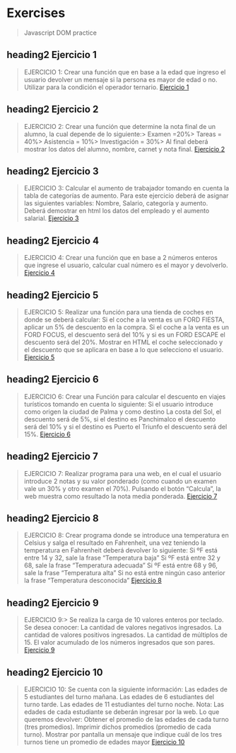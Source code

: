 # Exercises
> Javascript DOM practice
## heading2 Ejercicio 1
> EJERCICIO 1: Crear una función que en base a la edad que ingreso el usuario devolver un mensaje si la persona es mayor de edad o no. Utilizar para la condición el operador ternario.
[Ejercicio 1](/ejercicio1.html)
## heading2 Ejercicio 2
> EJERCICIO 2: Crear una función que determine la nota final de un alumno, la cual depende de lo siguiente:>
>Examen =20%>
>Tareas = 40%>
>Asistencia = 10%>
>Investigación = 30%>
>Al final deberá mostrar los datos del alumno, nombre, carnet y nota final.
[Ejercicio 2](/ejercicio2.html)
## heading2 Ejercicio 3
> EJERCICIO 3: Calcular el aumento de trabajador tomando en cuenta la tabla de categorías de aumento. Para este ejercicio deberá de asignar las siguientes variables: Nombre, Salario, categoría y aumento. Deberá demostrar en html los datos del empleado y el aumento salarial.
[Ejercicio 3](/ejercicio3.html)
## heading2 Ejercicio 4
> EJERCICIO 4: Crear una función que en base a 2 números enteros que ingrese el usuario, calcular cual número es el mayor y devolverlo.
[Ejercicio 4](/ejercicio4.html)
## heading2 Ejercicio 5
> EJERCICIO 5: Realizar una función para una tienda de coches en donde se deberá calcular: Si el coche a la venta es un FORD FIESTA, aplicar un 5% de descuento en la compra. Si el coche a la venta es un FORD FOCUS, el descuento será del 10% y si es un FORD ESCAPE el descuento será del 20%. Mostrar en HTML el coche seleccionado y el descuento que se aplicara en base a lo que selecciono el usuario.
[Ejercicio 5](/ejercicio5.html)
## heading2 Ejercicio 6
> EJERCICIO 6: Crear una Función para calcular el descuento en viajes turísticos tomando en cuenta lo siguiente: Si el usuario introduce como origen la ciudad de Palma y como destino La costa del Sol, el descuento será de 5%, si el destino es Panchimalco el descuento será del 10% y si el destino es Puerto el Triunfo el descuento será del 15%.
[Ejercicio 6](/ejercicio6.html)
## heading2 Ejercicio 7
> EJERCICIO 7: Realizar programa para una web, en el cual el usuario introduce 2 notas y su valor ponderado (como cuando un examen vale un 30% y otro examen el 70%). Pulsando el botón “Calcula”, la web muestra como resultado la nota media ponderada.
[Ejercicio 7](/ejercicio7.html)
## heading2 Ejercicio 8
> EJERCICIO 8: Crear programa donde se introduce una temperatura en Celsius y salga el resultado en Fahrenheit, una vez teniendo la temperatura en Fahrenheit deberá devolver lo siguiente:
>Si ºF está entre 14 y 32, sale la frase “Temperatura baja”
>Si ºF está entre 32 y 68, sale la frase “Temperatura adecuada”
>Si ºF está entre 68 y 96, sale la frase “Temperatura alta”
>Si no está entre ningún caso anterior la frase “Temperatura desconocida”
[Ejercicio 8](/ejercicio8.html)
## heading2 Ejercicio 9
> EJERCICIO 9:>
>Se realiza la carga de 10 valores enteros por teclado. Se desea conocer:
>La cantidad de valores negativos ingresados.
>La cantidad de valores positivos ingresados.
>La cantidad de múltiplos de 15.
>El valor acumulado de los números ingresados que son pares.
[Ejercicio 9](/ejercicio9.html)
## heading2 Ejercicio 10
> EJERCICIO 10:
>Se cuenta con la siguiente información:
>Las edades de 5 estudiantes del turno mañana.
>Las edades de 6 estudiantes del turno tarde.
>Las edades de 11 estudiantes del turno noche.
>Nota: Las edades de cada estudiante se deberán ingresar por la web.
>Lo que queremos devolver:
>Obtener el promedio de las edades de cada turno (tres promedios).
>Imprimir dichos promedios (promedio de cada turno).
>Mostrar por pantalla un mensaje que indique cuál de los tres turnos tiene un promedio de edades mayor
[Ejercicio 10](/ejercicio10.html)
